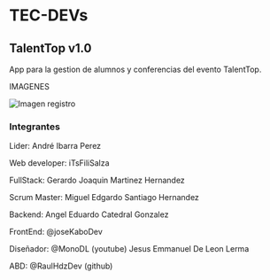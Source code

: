# TEC-DEVs
## TalentTop v1.0

App para la gestion de alumnos y conferencias del evento TalentTop.

IMAGENES

  ![Imagen registro](https://drive.google.com/open?id=12ZJRv_BF_hXvrEnjnE5-Ad3Rh8zDAAqk)

### Integrantes
Lider: André Ibarra Perez

Web developer: iTsFiliSalza

FullStack: Gerardo Joaquin Martinez Hernandez

Scrum Master: Miguel Edgardo Santiago Hernandez

Backend: Angel Eduardo Catedral Gonzalez

FrontEnd: @joseKaboDev

Diseñador: @MonoDL (youtube) Jesus Emmanuel De Leon Lerma

ABD: @RaulHdzDev (github)

